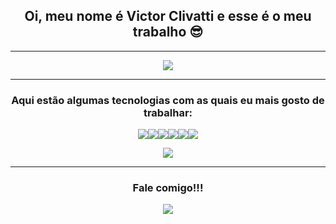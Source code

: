 <div style="text-align: center;">

## Oi, meu nome é <a>Victor Clivatti</a> e esse é o meu trabalho 😎

---

[![](https://github-readme-stats.vercel.app/api?username=VictorClvtt&theme=blue-green)]()

---

### Aqui estão algumas tecnologias com as quais eu mais gosto de trabalhar:

[![](https://img.shields.io/badge/C%2B%2B-00599C?style=for-the-badge&logo=c%2B%2B&logoColor=white)]()[![](https://img.shields.io/badge/Python-3776AB?style=for-the-badge&logo=python&logoColor=white)]()[![](https://img.shields.io/badge/HTML5-E34F26?style=for-the-badge&logo=html5&logoColor=white)]()[![](https://img.shields.io/badge/CSS3-1572B6?style=for-the-badge&logo=css3&logoColor=white)]()[![](https://img.shields.io/badge/MySQL-00000F?style=for-the-badge&logo=mysql&logoColor=white)]()[![](https://img.shields.io/badge/Microsoft_Excel-217346?style=for-the-badge&logo=microsoft-excel&logoColor=white)]()

[![](https://github-readme-stats.vercel.app/api/top-langs/?username=VictorClvtt&theme=blue-green&layout=compact)]()

---

### Fale comigo!!!

[![](https://img.shields.io/badge/LinkedIn-0077B5?style=for-the-badge&logo=linkedin&logoColor=white)](https://www.linkedin.com/in/victor-clivatti/)

</div>
